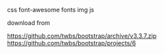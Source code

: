 css
font-awesome
fonts
img
js

download from 

https://github.com/twbs/bootstrap/archive/v3.3.7.zip
https://github.com/twbs/bootstrap/projects/6
